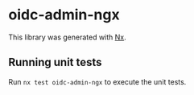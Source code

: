 # oidc-admin-ngx

This library was generated with [Nx](https://nx.dev).

## Running unit tests

Run `nx test oidc-admin-ngx` to execute the unit tests.
